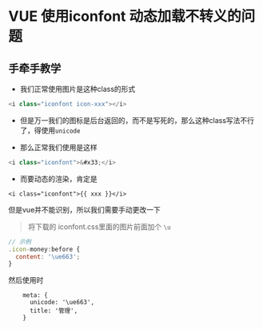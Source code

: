 # VUE 使用iconfont 动态加载不转义的问题

## 手牵手教学

- 我们正常使用图片是这种class的形式

```js
<i class="iconfont icon-xxx"></i>
```

- 但是万一我们的图标是后台返回的，而不是写死的，那么这种class写法不行了，得使用```unicode```

- 那么正常我们使用是这样

```js
<i class="iconfont">&#x33;</i>
```

- 而要动态的渲染，肯定是

```
<i class="iconfont">{{ xxx }}</i>
```

但是vue并不能识别，所以我们需要手动更改一下

> 将下载的 iconfont.css里面的图片前面加个 ```\u```

```js
// 示例
.icon-money:before {
  content: '\ue663';
}
```

然后使用时

```
    meta: {
      unicode: '\ue663',
      title: '管理',
    }
```
